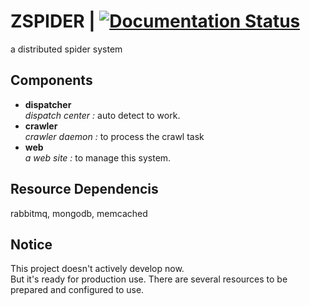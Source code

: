 # ZSPIDER | [![Documentation Status](https://readthedocs.org/projects/zspider/badge/?version=latest)](http://zspider.readthedocs.org/en/latest/?badge=latest)
a distributed spider system

## Components
- **dispatcher**  
_dispatch center :_ auto detect to work.
- **crawler**  
_crawler daemon :_ to process the crawl task
- **web**  
_a web site :_ to manage this system.

## Resource Dependencis
rabbitmq, mongodb, memcached

## Notice
This project doesn't actively develop now.  
But it's ready for production use. There are several resources to be prepared and configured to use.  

